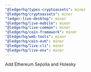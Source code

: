 ```yaml
---
"@ledgerhq/types-cryptoassets": minor
"@ledgerhq/cryptoassets": minor
"ledger-live-desktop": minor
"@ledgerhq/live-mobile": minor
"@ledgerhq/live-common": minor
"@ledgerhq/coin-framework": minor
"@ledgerhq/web-tools": minor
"@ledgerhq/coin-evm": minor
"@ledgerhq/live-cli": minor
"@ledgerhq/live-env": minor
---
```


Add Ethereum Sepolia and Holesky
